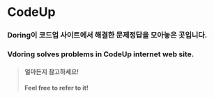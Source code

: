 # CodeUp

### Doring이 코드업 사이트에서 해결한 문제정답을 모아놓은 곳입니다.  
### Vdoring solves problems in CodeUp internet web site.

> #### 얼마든지 참고하세요!
> #### Feel free to refer to it!
